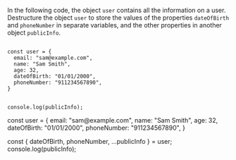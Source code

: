 In the following code,
the object `user` contains
all the information on a user.
Destructure the object `user`
to store the values of the properties
`dateOfBirth` and `phoneNumber`
in separate variables,
and
the other properties in
another object `publicInfo`.

<codeblock type="exercise" language="javascript" testMode="fixedInput">
<code>
const user = {
  email: "sam@example.com",
  name: "Sam Smith",
  age: 32,
  dateOfBirth: "01/01/2000",
  phoneNumber: "911234567890",
}

console.log(publicInfo);
</code>

<solution>
const user = {
  email: "sam@example.com",
  name: "Sam Smith",
  age: 32,
  dateOfBirth: "01/01/2000",
  phoneNumber: "911234567890",
}

const { dateOfBirth, phoneNumber, ...publicInfo } = user;
console.log(publicInfo);
</solution>
</codeblock>